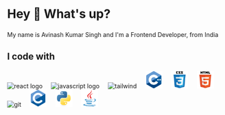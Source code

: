 <h1 align="left">Hey 👋 What's up?</h1>

###

<p align="left">My name is Avinash Kumar Singh and I'm a Frontend Developer, from India</p>

###

<!--
<h2 align="left">About me ✨</h2>
-->

###

<!-- Twitter old logo with link -->
<!--
<h3 align="left">Connect with me:</h3>
<p align="left">
<a href="https://twitter.com/_avin4sh" target="blank"><img align="center" src="https://raw.githubusercontent.com/rahuldkjain/github-profile-readme-generator/master/src/images/icons/Social/twitter.svg" alt="_avin4sh" height="30" width="40" /></a>
-->



###

<h2 align="left">I code with</h2>

###


<div align="left">
    <img src="https://cdn.jsdelivr.net/gh/devicons/devicon/icons/react/react-original.svg" height="40" alt="react logo"  />
    <img width="12" />
    <img src="https://cdn.jsdelivr.net/gh/devicons/devicon/icons/javascript/javascript-original.svg" height="40" alt="javascript logo"  />
    <img width="12" />
    <img src="https://www.vectorlogo.zone/logos/tailwindcss/tailwindcss-icon.svg" alt="tailwind" width="40" height="40"/>
    <img width="12" />
    <img src="https://raw.githubusercontent.com/devicons/devicon/master/icons/cplusplus/cplusplus-original.svg" alt="cplusplus" width="40" height="40"/> 
    <img width="12" />
    <img src="https://raw.githubusercontent.com/devicons/devicon/master/icons/css3/css3-original-wordmark.svg" alt="css3" width="40" height="40"/> 
    <img width="12" />
    <img src="https://raw.githubusercontent.com/devicons/devicon/master/icons/html5/html5-original-wordmark.svg" alt="html5" width="40" height="40"/>
    <img width="12" />
  
</div>

<!-- BACKEND SKILLS -->
<!--
<div align="left">
    <img src="https://www.vectorlogo.zone/logos/getpostman/getpostman-icon.svg" alt="postman" width="40" height="40"/>
    <img width="12" />
    <img src="https://raw.githubusercontent.com/devicons/devicon/master/icons/express/express-original-wordmark.svg" alt="express" width="40" height="40"/>
    <img width="12" />
    <img src="https://raw.githubusercontent.com/devicons/devicon/master/icons/nodejs/nodejs-original-wordmark.svg" alt="nodejs" width="40" height="40"/>
    <img width="12" />
</div>
-->

<div align="left">
    <img src="https://www.vectorlogo.zone/logos/git-scm/git-scm-icon.svg" alt="git" width="40" height="40"/>
    <img width="12" />
    <img src="https://raw.githubusercontent.com/devicons/devicon/master/icons/c/c-original.svg" alt="c" width="40" height="40"/> 
    <img width="12" />
    <img src="https://raw.githubusercontent.com/devicons/devicon/master/icons/python/python-original.svg" alt="python" width="40" height="40"/>
    <img width="12" />
    <img src="https://raw.githubusercontent.com/devicons/devicon/master/icons/java/java-original.svg" alt="java" width="40" height="40"/>
    <img width="12" />
    
</div>

###

